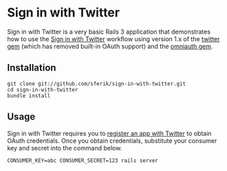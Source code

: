Sign in with Twitter
====================
Sign in with Twitter is a very basic Rails 3 application that demonstrates how
to use the [Sign in with Twitter][siwt] workflow using version 1.x of the
[twitter gem][twitter] (which has removed built-in OAuth support) and the
[omniauth gem][omniauth].

[siwt]: http://dev.twitter.com/pages/sign_in_with_twitter
[twitter]: https://github.com/jnunemaker/twitter
[omniauth]: https://github.com/intridea/omniauth

Installation
------------
    git clone git://github.com/sferik/sign-in-with-twitter.git
    cd sign-in-with-twitter
    bundle install

Usage
-----
Sign in with Twitter requires you to [register an app with Twitter][apps] to
obtain OAuth credentials. Once you obtain credentials, substitute your consumer
key and secret into the command below.

[apps]: http://dev.twitter.com/apps

    CONSUMER_KEY=abc CONSUMER_SECRET=123 rails server
